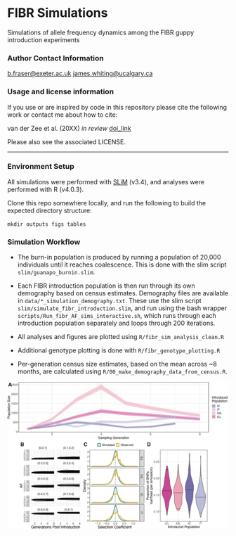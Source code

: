 # FIBR Simulations
Simulations of allele frequency dynamics among the FIBR guppy introduction experiments

### Author Contact Information
b.fraser@exeter.ac.uk
james.whiting@ucalgary.ca

### Usage and license information
If you use or are inspired by code in this repository please cite the following work or contact me about how to cite:

van der Zee et al. (20XX) *in review* [doi_link]()

Please also see the associated LICENSE.

---
### Environment Setup
All simulations were performed with [SLiM](https://messerlab.org/slim/) (v3.4), and analyses were performed with R (v4.0.3).

Clone this repo somewhere locally, and run the following to build the expected directory structure:
```
mkdir outputs figs tables
```

### Simulation Workflow
  * The burn-in population is produced by running a population of 20,000 individuals until it reaches coalescence. This is done with the slim script `slim/guanapo_burnin.slim`.
  * Each FIBR introduction population is then run through its own demography based on census estimates. Demography files are available in `data/*_simulation_demography.txt`. These use the slim script `slim/simulate_fibr_introduction.slim`, and run using the bash wrapper `scripts/Run_fibr_AF_sims_interactive.sh`, which runs through each introduction population separately and loops through 200 iterations.
  * All analyses and figures are plotted using `R/fibr_sim_analysis_clean.R`

  * Additional genotype plotting is done with `R/fibr_genotype_plotting.R`
  * Per-generation census size estimates, based on the mean across ~8 months, are calculated using `R/00_make_demography_data_from_census.R`.

![Neutral AF Dynamics](./figs/FigureSX_neutral_simulation_results.png?raw=true "Neutral AF Dynamics")
